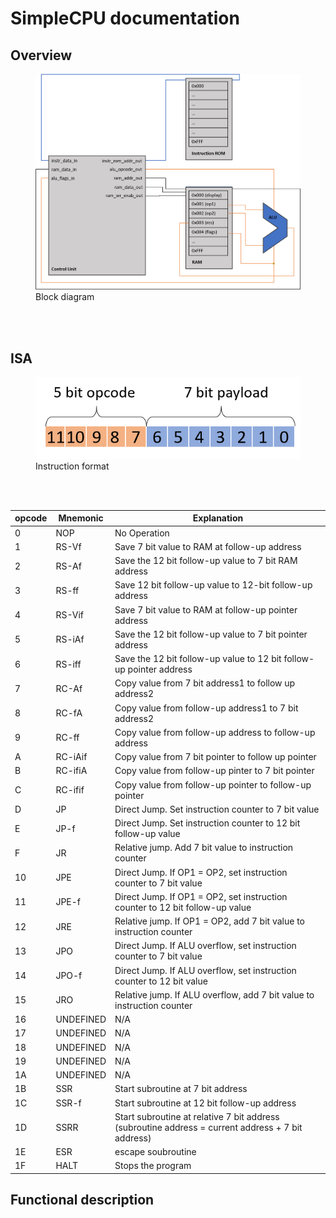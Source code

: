 # SimpleCPU documentation

## Overview
<figure>
  <img src="block_diagram.png" alt="Block diagram" title="Block diagram" />
  <figcaption>Block diagram</figcaption>
</figure>
<br>
<br>


## ISA
<figure>
  <img src="Instruction_Format.png" alt="Instruction format" title="Instruction format" />
  <figcaption>Instruction format</figcaption>
</figure>
<br>
<br>

| opcode | Mnemonic  | Explanation                                                                                       |
|--------|-----------|---------------------------------------------------------------------------------------------------|
| 0      | NOP       | No Operation                                                                                      |
| 1      | RS-Vf     | Save 7 bit value to RAM at follow-up address                                                      |
| 2      | RS-Af     | Save the 12 bit follow-up value to 7 bit RAM address                                              |
| 3      | RS-ff     | Save 12 bit follow-up value to 12-bit follow-up address                                           |
| 4      | RS-Vif    | Save 7 bit value to RAM at follow-up pointer address                                              |
| 5      | RS-iAf    | Save the 12 bit follow-up value to 7 bit pointer address                                          |
| 6      | RS-iff    | Save the 12 bit follow-up value to 12 bit follow-up pointer address                               |
| 7      | RC-Af     | Copy value from 7 bit address1 to follow up address2                                              |
| 8      | RC-fA     | Copy value from follow-up address1 to 7 bit address2                                              |
| 9      | RC-ff     | Copy value from follow-up address to follow-up address                                            |
| A      | RC-iAif   | Copy value from 7 bit pointer to follow up pointer                                                |
| B      | RC-ifiA   | Copy value from follow-up pinter to 7 bit pointer                                                 |
| C      | RC-ifif   | Copy value from follow-up pointer to follow-up pointer                                            |
| D      | JP        | Direct Jump. Set instruction counter to 7 bit value                                               |
| E      | JP-f      | Direct Jump. Set instruction counter to 12 bit follow-up value                                    |
| F      | JR        | Relative jump. Add  7 bit value to instruction counter                                            |
| 10     | JPE       | Direct Jump. If OP1 = OP2, set instruction counter to 7 bit value                                 |
| 11     | JPE-f     | Direct Jump. If OP1 = OP2, set instruction counter to 12 bit follow-up value                      |
| 12     | JRE       | Relative jump. If OP1 = OP2, add  7 bit value to instruction counter                              |
| 13     | JPO       | Direct Jump. If ALU overflow, set instruction counter to 7 bit value                              |
| 14     | JPO-f     | Direct Jump. If ALU overflow, set instruction counter to 12 bit value                             |
| 15     | JRO       | Relative jump. If ALU overflow, add  7 bit value to instruction counter                           |
| 16     | UNDEFINED | N/A                                                                                               |
| 17     | UNDEFINED | N/A                                                                                               |
| 18     | UNDEFINED | N/A                                                                                               |
| 19     | UNDEFINED | N/A                                                                                               |
| 1A     | UNDEFINED | N/A                                                                                               |
| 1B     | SSR       | Start subroutine at 7 bit address                                                                 |
| 1C     | SSR-f     | Start subroutine at 12 bit follow-up address                                                      |
| 1D     | SSRR      | Start subroutine at relative 7 bit address (subroutine address = current address + 7 bit address) |
| 1E     | ESR       | escape soubroutine                                                                                |
| 1F     | HALT      | Stops the program                                                                                 |

## Functional description
